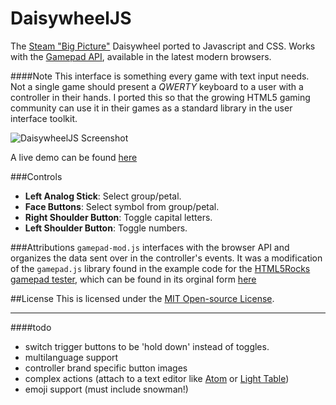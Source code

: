 DaisywheelJS
============

The [Steam "Big Picture"](http://store.steampowered.com/bigpicture/) Daisywheel ported to Javascript and CSS. Works with the [Gamepad API](http://www.w3.org/TR/gamepad/), available in the latest modern browsers.

####Note
This interface is something every game with text input needs. Not a single game should present a *QWERTY* keyboard to a user with a controller in their hands. I ported this so that the growing HTML5 gaming community can use it in their games as a standard library in the user interface toolkit.

![DaisywheelJS Screenshot](http://imgur.com/087i4Rp.png)

A live demo can be found [here](http://likethemammal.github.io/daisywheeljs/)

###Controls
 + **Left Analog Stick**: Select group/petal.
 + **Face Buttons**: Select symbol from group/petal.
 + **Right Shoulder Button**: Toggle capital letters.
 + **Left Shoulder Button**: Toggle numbers.

###Attributions
`gamepad-mod.js` interfaces with the browser API and organizes the data sent over in the controller's events. It was a modification of the `gamepad.js` library found in the example code for the [HTML5Rocks gamepad tester](http://www.html5rocks.com/en/tutorials/doodles/gamepad/), which can be found in its orginal form [here](https://github.com/html5rocks/www.html5rocks.com/blob/master/content/tutorials/doodles/gamepad/static/gamepad-tester/gamepad.js)

##License
This is licensed under the [MIT Open-source License](https://github.com/likethemammal/daisywheeljs/blob/master/LICENSE.txt).

---------------------

####todo
 + switch trigger buttons to be 'hold down' instead of toggles.
 + multilanguage support
 + controller brand specific button images
 + complex actions (attach to a text editor like [Atom](https://atom.io/) or [Light Table](http://www.lighttable.com/))
 + emoji support (must include snowman!)
